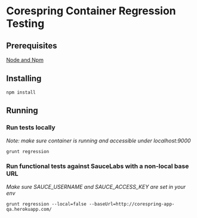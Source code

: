 # Corespring Container Regression Testing
 
## Prerequisites
[Node and Npm](http://nodejs.org/)

## Installing
    npm install 
 
## Running 
 
### Run tests locally
  *Note: make sure container is running and accessible under localhost:9000*  
  
    grunt regression

### Run functional tests against SauceLabs with a non-local base URL
  *Make sure SAUCE_USERNAME and SAUCE_ACCESS_KEY are set in your env*  
  
    grunt regression --local=false --baseUrl=http://corespring-app-qa.herokuapp.com/
   
     
     
   
